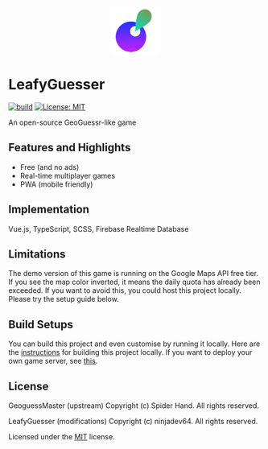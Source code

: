 <p width="100%" align="center">
  <img
    src=".github/images/logo.png"
    width="96"
    alt="logo"
  />
</p>

# LeafyGuesser

[![build](https://github.com/ninjadev64/LeafyGuesser/actions/workflows/build.yml/badge.svg)](https://github.com/ninjadev64/LeafyGuesser/actions/workflows/build.yml)
[![License: MIT](https://img.shields.io/badge/License-MIT-green.svg)](https://opensource.org/licenses/MIT)

An open-source GeoGuessr-like game

## Features and Highlights
- Free (and no ads)
- Real-time multiplayer games
- PWA (mobile friendly)

## Implementation
Vue.js, TypeScript, SCSS, Firebase Realtime Database

## Limitations
The demo version of this game is running on the Google Maps API free tier. If you see the map color inverted, it means the daily quota has already been exceeded. If you want to avoid this, you could host this project locally. Please try the setup guide below.

## Build Setups
You can build this project and even customise by running it locally. Here are the [instructions](docs/SetupLocal.md) for building this project locally.
If you want to deploy your own game server, see [this](docs/Setup.md).

## License
GeoguessMaster (upstream) Copyright (c) Spider Hand. All rights reserved.

LeafyGuesser (modifications) Copyright (c) ninjadev64. All rights reserved.

Licensed under the [MIT](LICENSE) license.
